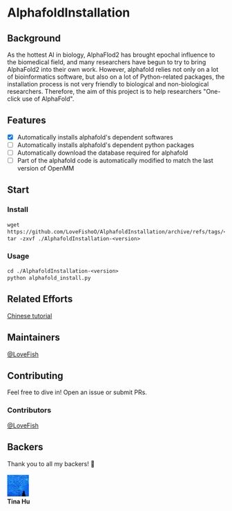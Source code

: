 # AlphafoldInstallation
## Background
As the hottest AI in biology, AlphaFlod2 has brought epochal influence to the biomedical field, and many researchers have begun to try to bring AlphaFold2 into their own work.
However, alphafold relies not only on a lot of bioinformatics software, but also on a lot of Python-related packages, the installation process is not very friendly to biological and non-biological researchers. Therefore, the aim of this project is to help researchers "One-click use of AlphaFold".

## Features
- [x] Automatically installs alphafold's dependent softwares
- [ ] Automatically installs alphafold's dependent python packages
- [ ] Automatically download the database required for alphafold
- [ ] Part of the alphafold code is automatically modified to match the last version of OpenMM

## Start

### Install
```
wget https://github.com/LoveFishoO/AlphafoldInstallation/archive/refs/tags/<version>.tar.gz
tar -zxvf ./AlphafoldInstallation-<version>
```
### Usage
```
cd ./AlphafoldInstallation-<version>
python alphafold_install.py
```

## Related Efforts
[Chinese tutorial](https://blog.csdn.net/qq_39415941/article/details/128919047#comments_26199296)

## Maintainers
[@LoveFish](https://github.com/LoveFishoO)

## Contributing
Feel free to dive in! Open an issue or submit PRs.

### Contributors
[@LoveFish](https://github.com/LoveFishoO)

## Backers
Thank you to all my backers! 🙏<br><br>
<img src="https://raw.githubusercontent.com/LoveFishoO/AlphafoldInstallation/main/imgs/Tina.jpg" width="50" height="50" alt="Tina Hu" title="Tina Hu"/><br/> <b>Tina Hu</b>